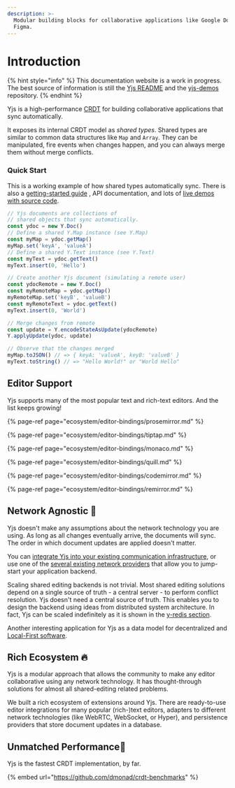 ```yaml
---
description: >-
  Modular building blocks for collaborative applications like Google Docs and
  Figma.
---
```


# Introduction

{% hint style="info" %}
This documentation website is a work in progress. The best source of information is still the [Yjs README](https://github.com/yjs/yjs) and the [yjs-demos](https://github.com/yjs/yjs-demos) repository.
{% endhint %}

Yjs is a high-performance [CRDT](https://en.wikipedia.org/wiki/Conflict-free_replicated_data_type) for building collaborative applications that sync automatically.

It exposes its internal CRDT model as _shared types_. Shared types are similar to common data structures like `Map` and `Array`. They can be manipulated, fire events when changes happen, and you can always merge them without merge conflicts.

### Quick Start

This is a working example of how shared types automatically sync. There is also a [getting-started guide](getting-started/a-collaborative-editor.md) , API documentation, and lots of [live demos with source code](https://github.com/yjs/yjs-demos).

```javascript
// Yjs documents are collections of
// shared objects that sync automatically.
const ydoc = new Y.Doc()
// Define a shared Y.Map instance (see Y.Map)
const myMap = ydoc.getMap()
myMap.set('keyA', 'valueA')
// Define a shared Y.Text instance (see Y.Text)
const myText = ydoc.getText()
myText.insert(0, 'Hello')

// Create another Yjs document (simulating a remote user)
const ydocRemote = new Y.Doc()
const myRemoteMap = ydoc.getMap()
myRemoteMap.set('keyB', 'valueB')
const myRemoteText = ydoc.getText()
myText.insert(0, 'World')

// Merge changes from remote
const update = Y.encodeStateAsUpdate(ydocRemote)
Y.applyUpdate(ydoc, update)

// Observe that the changes merged
myMap.toJSON() // => { keyA: 'valueA', keyB: 'valueB' }
myText.toString() // => "Hello World!" or "World Hello"

```

## Editor Support

Yjs supports many of the most popular text and rich-text editors. And the list keeps growing!

{% page-ref page="ecosystem/editor-bindings/prosemirror.md" %}

{% page-ref page="ecosystem/editor-bindings/tiptap.md" %}

{% page-ref page="ecosystem/editor-bindings/monaco.md" %}

{% page-ref page="ecosystem/editor-bindings/quill.md" %}

{% page-ref page="ecosystem/editor-bindings/codemirror.md" %}

{% page-ref page="ecosystem/editor-bindings/remirror.md" %}

## Network Agnostic 📡

Yjs doesn't make any assumptions about the network technology you are using. As long as all changes eventually arrive, the documents will sync. The order in which document updates are applied doesn't matter.

You can [integrate Yjs into your existing communication infrastructure](tutorials/creating-a-custom-provider.md), or use one of the [several existing network providers](ecosystem/connection-provider/) that allow you to jump-start your application backend.

Scaling shared editing backends is not trivial. Most shared editing solutions depend on a single source of truth - a central server - to perform conflict resolution. Yjs doesn't need a central source of truth. This enables you to design the backend using ideas from distributed system architecture. In fact, Yjs can be scaled indefinitely as it is shown in the [y-redis section](tutorials/untitled-3.md).

Another interesting application for Yjs as a data model for decentralized and [Local-First software](https://www.inkandswitch.com/local-first.html).



## Rich Ecosystem 🔥 

Yjs is a modular approach that allows the community to make any editor collaborative using any network technology. It has thought-through solutions for almost all shared-editing related problems.

We built a rich ecosystem of extensions around Yjs. There are ready-to-use editor integrations for many popular \(rich-\)text editors, adapters to different network technologies \(like WebRTC, WebSocket, or Hyper\), and persistence providers that store document updates in a database.

## Unmatched Performance🚀 

Yjs is the fastest CRDT implementation, by far.

{% embed url="https://github.com/dmonad/crdt-benchmarks" %}

## 



